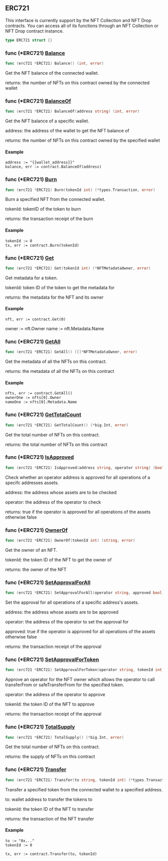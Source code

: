 
## ERC721

This interface is currently support by the NFT Collection and NFT Drop contracts\. You can access all of its functions through an NFT Collection or NFT Drop contract instance\.

```go
type ERC721 struct {}
```

### func \(\*ERC721\) [Balance](<https://github.com/thirdweb-dev/go-sdk/blob/main/thirdweb/erc721.go#L121>)

```go
func (erc721 *ERC721) Balance() (int, error)
```

Get the NFT balance of the connected wallet\.

returns: the number of NFTs on this contract owned by the connected wallet

### func \(\*ERC721\) [BalanceOf](<https://github.com/thirdweb-dev/go-sdk/blob/main/thirdweb/erc721.go#L135>)

```go
func (erc721 *ERC721) BalanceOf(address string) (int, error)
```

Get the NFT balance of a specific wallet\.

address: the address of the wallet to get the NFT balance of

returns: the number of NFTs on this contract owned by the specified wallet

#### Example

```
address := "{{wallet_address}}"
balance, err := contract.BalanceOf(address)
```

### func \(\*ERC721\) [Burn](<https://github.com/thirdweb-dev/go-sdk/blob/main/thirdweb/erc721.go#L191>)

```go
func (erc721 *ERC721) Burn(tokenId int) (*types.Transaction, error)
```

Burn a specified NFT from the connected wallet\.

tokenId: tokenID of the token to burn

returns: the transaction receipt of the burn

#### Example

```
tokenId := 0
tx, err := contract.Burn(tokenId)
```

### func \(\*ERC721\) [Get](<https://github.com/thirdweb-dev/go-sdk/blob/main/thirdweb/erc721.go#L53>)

```go
func (erc721 *ERC721) Get(tokenId int) (*NFTMetadataOwner, error)
```

Get metadata for a token\.

tokenId: token ID of the token to get the metadata for

returns: the metadata for the NFT and its owner

#### Example

```
nft, err := contract.Get(0)
```

owner := nft\.Owner name := nft\.Metadata\.Name

### func \(\*ERC721\) [GetAll](<https://github.com/thirdweb-dev/go-sdk/blob/main/thirdweb/erc721.go#L79>)

```go
func (erc721 *ERC721) GetAll() ([]*NFTMetadataOwner, error)
```

Get the metadata of all the NFTs on this contract\.

returns: the metadata of all the NFTs on this contract

#### Example

```
nfts, err := contract.GetAll()
ownerOne := nfts[0].Owner
nameOne := nfts[0].Metadata.Name
```

### func \(\*ERC721\) [GetTotalCount](<https://github.com/thirdweb-dev/go-sdk/blob/main/thirdweb/erc721.go#L94>)

```go
func (erc721 *ERC721) GetTotalCount() (*big.Int, error)
```

Get the total number of NFTs on this contract\.

returns: the total number of NFTs on this contract

### func \(\*ERC721\) [IsApproved](<https://github.com/thirdweb-dev/go-sdk/blob/main/thirdweb/erc721.go#L151>)

```go
func (erc721 *ERC721) IsApproved(address string, operator string) (bool, error)
```

Check whether an operator address is approved for all operations of a specifc addresses assets\.

address: the address whose assets are to be checked

operator: the address of the operator to check

returns: true if the operator is approved for all operations of the assets otherwise false

### func \(\*ERC721\) [OwnerOf](<https://github.com/thirdweb-dev/go-sdk/blob/main/thirdweb/erc721.go#L103>)

```go
func (erc721 *ERC721) OwnerOf(tokenId int) (string, error)
```

Get the owner of an NFT\.

tokenId: the token ID of the NFT to get the owner of

returns: the owner of the NFT

### func \(\*ERC721\) [SetApprovalForAll](<https://github.com/thirdweb-dev/go-sdk/blob/main/thirdweb/erc721.go#L208>)

```go
func (erc721 *ERC721) SetApprovalForAll(operator string, approved bool) (*types.Transaction, error)
```

Set the approval for all operations of a specific address's assets\.

address: the address whose assets are to be approved

operator: the address of the operator to set the approval for

approved: true if the operator is approved for all operations of the assets otherwise false

returns: the transaction receipt of the approval

### func \(\*ERC721\) [SetApprovalForToken](<https://github.com/thirdweb-dev/go-sdk/blob/main/thirdweb/erc721.go#L228>)

```go
func (erc721 *ERC721) SetApprovalForToken(operator string, tokenId int) (*types.Transaction, error)
```

Approve an operator for the NFT owner which allows the operator to call transferFrom or safeTransferFrom for the specified token\.

operator: the address of the operator to approve

tokenId: the token ID of the NFT to approve

returns: the transaction receipt of the approval

### func \(\*ERC721\) [TotalSupply](<https://github.com/thirdweb-dev/go-sdk/blob/main/thirdweb/erc721.go#L114>)

```go
func (erc721 *ERC721) TotalSupply() (*big.Int, error)
```

Get the total number of NFTs on this contract\.

returns: the supply of NFTs on this contract

### func \(\*ERC721\) [Transfer](<https://github.com/thirdweb-dev/go-sdk/blob/main/thirdweb/erc721.go#L169>)

```go
func (erc721 *ERC721) Transfer(to string, tokenId int) (*types.Transaction, error)
```

Transfer a specified token from the connected wallet to a specified address\.

to: wallet address to transfer the tokens to

tokenId: the token ID of the NFT to transfer

returns: the transaction of the NFT transfer

#### Example

```
to := "0x..."
tokenId := 0

tx, err := contract.Transfer(to, tokenId)
```
